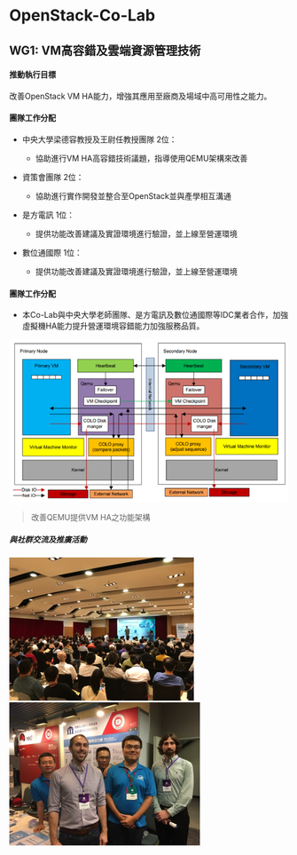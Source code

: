 # OpenStack-Co-Lab
   
   
## WG1: VM高容錯及雲端資源管理技術

#### 推動執行目標
改善OpenStack VM HA能力，增強其應用至廠商及場域中高可用性之能力。

#### 團隊工作分配
* 中央大學梁德容教授及王尉任教授團隊 2位：
  * 協助進行VM HA高容錯技術議題，指導使用QEMU架構來改善

* 資策會團隊 2位：
  * 協助進行實作開發並整合至OpenStack並與產學相互溝通

* 是方電訊 1位：
  * 提供功能改善建議及實證環境進行驗證，並上線至營運環境

* 數位通國際 1位：
  * 提供功能改善建議及實證環境進行驗證，並上線至營運環境

#### 團隊工作分配
* 本Co-Lab與中央大學老師團隊、是方電訊及數位通國際等IDC業者合作，加強虛擬機HA能力提升營運環境容錯能力加強服務品質。

 ![改善QEMU提供VM HA之功能架構](https://github.com/twoss-io/OpenStack-Co-Lab/blob/master/img/openstack_intro1.png)
> 改善QEMU提供VM HA之功能架構

##### 與社群交流及推廣活動

 ![社群活動照1](https://github.com/twoss-io/OpenStack-Co-Lab/blob/master/img/openstack_intro2.png)
 ![社群活動照2](https://github.com/twoss-io/OpenStack-Co-Lab/blob/master/img/openstack_intro3.png)
